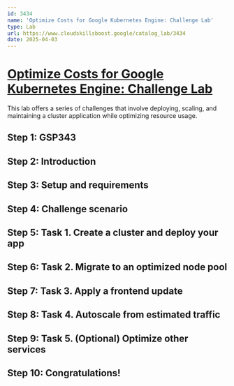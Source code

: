 ```yaml
---
id: 3434
name: 'Optimize Costs for Google Kubernetes Engine: Challenge Lab'
type: Lab
url: https://www.cloudskillsboost.google/catalog_lab/3434
date: 2025-04-03
---
```


# [Optimize Costs for Google Kubernetes Engine: Challenge Lab](https://www.cloudskillsboost.google/catalog_lab/3434)

This lab offers a series of challenges that involve deploying, scaling, and maintaining a cluster application while optimizing resource usage.

## Step 1: GSP343

## Step 2: Introduction

## Step 3: Setup and requirements

## Step 4: Challenge scenario

## Step 5: Task 1. Create a cluster and deploy your app

## Step 6: Task 2. Migrate to an optimized node pool

## Step 7: Task 3. Apply a frontend update

## Step 8: Task 4. Autoscale from estimated traffic

## Step 9: Task 5. (Optional) Optimize other services

## Step 10: Congratulations!
